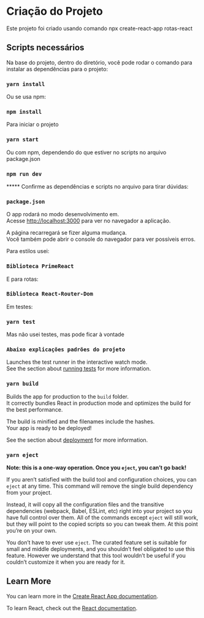 # Criação do Projeto

Este projeto foi criado usando comando npx create-react-app rotas-react

## Scripts necessários

Na base do projeto, dentro do diretório, você pode rodar o comando para instalar as dependências para o projeto:

### `yarn install`

Ou se usa npm:

### `npm install`

Para iniciar o projeto

### `yarn start`

Ou com npm, dependendo do que estiver no scripts no arquivo package.json

### `npm run dev`

***** Confirme as dependências e scripts no arquivo para tirar dúvidas:

### `package.json`

O app rodará no modo desenvolvimento em.\
Acesse [http://localhost:3000](http://localhost:3000) para ver no navegador a aplicação.

A página recarregará se fizer alguma mudança.\
Você também pode abrir o console do navegador para ver possíveis erros.

Para estilos usei:

### `Biblioteca PrimeReact`

E para rotas:

### `Biblioteca React-Router-Dom`

Em testes:

### `yarn test`

Mas não usei testes, mas pode ficar à vontade

### `Abaixo explicações padrões do projeto`

Launches the test runner in the interactive watch mode.\
See the section about [running tests](https://facebook.github.io/create-react-app/docs/running-tests) for more information.

### `yarn build`

Builds the app for production to the `build` folder.\
It correctly bundles React in production mode and optimizes the build for the best performance.

The build is minified and the filenames include the hashes.\
Your app is ready to be deployed!

See the section about [deployment](https://facebook.github.io/create-react-app/docs/deployment) for more information.

### `yarn eject`

**Note: this is a one-way operation. Once you `eject`, you can’t go back!**

If you aren’t satisfied with the build tool and configuration choices, you can `eject` at any time. This command will remove the single build dependency from your project.

Instead, it will copy all the configuration files and the transitive dependencies (webpack, Babel, ESLint, etc) right into your project so you have full control over them. All of the commands except `eject` will still work, but they will point to the copied scripts so you can tweak them. At this point you’re on your own.

You don’t have to ever use `eject`. The curated feature set is suitable for small and middle deployments, and you shouldn’t feel obligated to use this feature. However we understand that this tool wouldn’t be useful if you couldn’t customize it when you are ready for it.

## Learn More

You can learn more in the [Create React App documentation](https://facebook.github.io/create-react-app/docs/getting-started).

To learn React, check out the [React documentation](https://reactjs.org/).
